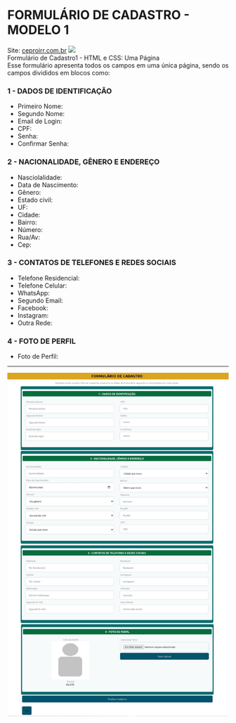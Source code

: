 # FORMULÁRIO DE CADASTRO - MODELO 1
Site: <a title="CEPROIRR.COM.BR" href="https://www.ceproirr.com.br/" target="_blank">ceproirr.com.br</a> <img style="text-align: center;" src="https://www.ceproirr.com.br/themes/wc_ceproirr/images/favicon.png"><BR>
Formulário de Cadastro1 - HTML e CSS: Uma Página <BR>
Esse formulário apresenta todos os campos em uma única página, sendo os campos divididos em blocos como:
<h3>1 - DADOS DE IDENTIFICAÇÃO</h3>
  <ul>
    <li>Primeiro Nome:</li>
    <li>Segundo Nome:</li>
    <li>Email de Login:</li>
    <li>CPF:</li>
    <li>Senha:</li>
    <li>Confirmar Senha:</li>
  </ul>
<h3>2 - NACIONALIDADE, GÊNERO E ENDEREÇO</h3>
  <ul>
    <li>Nasciolalidade:</li>
    <li>Data de Nascimento:</li>
    <li>Gênero:</li>
    <li>Estado civil:</li>
    <li>UF:</li>
    <li>Cidade:</li>
    <li>Bairro:</li>
    <li>Número:</li>
    <li>Rua/Av:</li>
    <li>Cep:</li>
  </ul>
<h3>3 - CONTATOS DE TELEFONES E REDES SOCIAIS</h3>
  <ul>
    <li>Telefone Residencial:</li>
    <li>Telefone Celular:</li>
    <li>WhatsApp:</li>
    <li>Segundo Email:</li>
    <li>Facebook:</li>
    <li>Instagram:</li>
    <li>Outra Rede:</li>
  </ul>
<h3>4 - FOTO DE PERFIL</h3>
  <ul>
    <li>Foto de Perfil:</li>
  </ul>
<hr>
<img title="Formulário de Cadastro 1" src="https://github.com/DalmoMendes/Form-cadastro1/blob/master/Tela-Formulario.jpg" style="width: 800px; margin: auto;">
